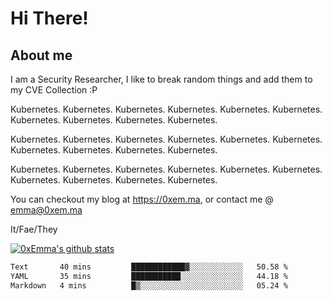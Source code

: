 # Hi There!

## About me
I am a Security Researcher, I like to break random things and add them to my CVE Collection :P 

Kubernetes. Kubernetes. Kubernetes. Kubernetes. Kubernetes. Kubernetes. Kubernetes. Kubernetes. Kubernetes. Kubernetes.

Kubernetes. Kubernetes. Kubernetes. Kubernetes. Kubernetes. Kubernetes. Kubernetes. Kubernetes. Kubernetes. Kubernetes.

Kubernetes. Kubernetes. Kubernetes. Kubernetes. Kubernetes. Kubernetes. Kubernetes. Kubernetes. Kubernetes. Kubernetes.

You can checkout my blog at https://0xem.ma, or contact me @ [emma@0xem.ma](mailto:emma@0xem.ma)

It/Fae/They

[![0xEmma's github stats](https://github-readme-stats.vercel.app/api?username=0xEmma&count_private=true&show_icons=true&theme=gruvbox)](https://github.com/0xEmma)
<!--START_SECTION:waka-->

```txt
Text       40 mins         ████████████▓░░░░░░░░░░░░   50.58 %
YAML       35 mins         ███████████░░░░░░░░░░░░░░   44.18 %
Markdown   4 mins          █▒░░░░░░░░░░░░░░░░░░░░░░░   05.24 %
```

<!--END_SECTION:waka-->
